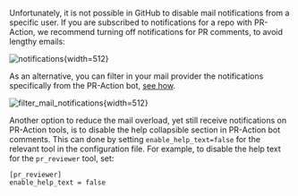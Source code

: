 
Unfortunately, it is not possible in GitHub to disable mail notifications from a specific user.
If you are subscribed to notifications for a repo with PR-Action, we recommend turning off notifications for PR comments, to avoid lengthy emails:

![notifications](https://khulnasoft.com/images/pr_action/notifications.png){width=512}

As an alternative, you can filter in your mail provider the notifications specifically from the PR-Action bot, [see how](https://www.quora.com/How-can-you-filter-emails-for-specific-people-in-Gmail#:~:text=On%20the%20Filters%20and%20Blocked,the%20body%20of%20the%20email).

![filter_mail_notifications](https://khulnasoft.com/images/pr_action/filter_mail_notifications.png){width=512}


Another option to reduce the mail overload, yet still receive notifications on PR-Action tools, is to disable the help collapsible section in PR-Action bot comments. 
This can done by setting `enable_help_text=false` for the relevant tool in the configuration file.
For example, to disable the help text for the `pr_reviewer` tool, set:
```
[pr_reviewer]
enable_help_text = false
```